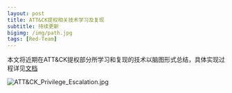 ```yaml
---
layout: post
title: ATT&CK提权相关技术学习及复现
subtitle: 持续更新
bigimg: /img/path.jpg
tags: [Red-Team]
---
```


本文将近期在ATT&CK提权部分所学习和复现的技术以脑图形式总结，具体实现过程详见[文档](https://github.com/Scotoma8/CyberSecurity/tree/master/ATT%26CK_Privilege_Escalation)


![ATT&CK_Privilege_Escalation.jpg](https://raw.githubusercontent.com/Scotoma8/CyberSecurity/master/ATT%26CK_Privilege_Escalation/ATT%26CK_Privilege_Escalation.jpg)